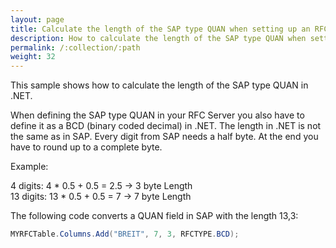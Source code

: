 ```yaml
---
layout: page
title: Calculate the length of the SAP type QUAN when setting up an RFC-Server
description: How to calculate the length of the SAP type QUAN when setting up an RFC-Server
permalink: /:collection/:path
weight: 32
---
```


This sample shows how to calculate the length of the SAP type QUAN in .NET.

When defining the SAP type QUAN in your RFC Server you also have to define it as a BCD (binary coded decimal) in .NET. 
The length in .NET is not the same as in SAP.
Every digit from SAP needs a half byte. At the end you have to round up to a complete byte. 

Example:

4 digits: 4 * 0.5 + 0.5 = 2.5 -> 3 byte Length<br>
13 digits: 13 * 0.5 + 0.5 = 7 -> 7 byte Length

The following code converts a QUAN field in SAP with the length 13,3:

```csharp
MYRFCTable.Columns.Add("BREIT", 7, 3, RFCTYPE.BCD);
```